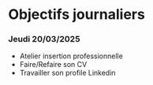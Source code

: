 # Objectifs journaliers

### Jeudi 20/03/2025

- Atelier insertion professionnelle
- Faire/Refaire son CV
- Travailler son profile Linkedin
